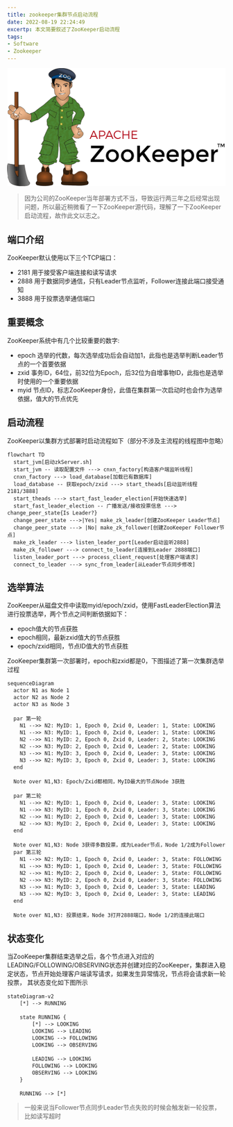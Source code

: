 ```yaml
---
title: zookeeper集群节点启动流程
date: 2022-08-19 22:24:49
excertp: 本文简要叙述了ZooKeeper启动流程
tags:
- Software
- Zookeeper
---
```


![Zookeeper](/images/Apache_ZooKeeper_logo.svg)

> 因为公司的ZooKeeper当年部署方式不当，导致运行两三年之后经常出现问题，所以最近稍微看了一下ZooKeeper源代码，理解了一下ZooKeeper启动流程，故作此文以志之。

## 端口介绍

ZooKeeper默认使用以下三个TCP端口：

- 2181 用于接受客户端连接和读写请求
- 2888 用于数据同步通信，只有Leader节点监听，Follower连接此端口接受通知
- 3888 用于投票选举通信端口

## 重要概念

ZooKeeper系统中有几个比较重要的数字:

- epoch 选举的代数，每次选举成功后会自动加1，此指也是选举判断Leader节点的一个首要依据
- zxid 事务ID，64位，前32位为Epoch，后32位为自增事物ID，此指也是选举时使用的一个重要依据
- myid 节点ID，标志ZooKeeper身份，此值在集群第一次启动时也会作为选举依据，值大的节点优先

## 启动流程

ZooKeeper以集群方式部署时启动流程如下（部分不涉及主流程的线程图中忽略）

```mermaid
flowchart TD
  start_jvm[启动zkServer.sh]
  start_jvm -- 读取配置文件 ---> cnxn_factory[构造客户端监听线程]
  cnxn_factory ---> load_database[加载已有数据库]
  load_database -- 获取epoch/zxid ---> start_theads[启动监听线程2181/3888]
  start_theads ---> start_fast_leader_election[开始快速选举]
  start_fast_leader_election -- 广播发送/接收投票信息 ---> change_peer_state{Is Leader?}
  change_peer_state --->|Yes| make_zk_leader[创建ZooKeeper Leader节点]
  change_peer_state ---> |No| make_zk_follower[创建ZooKeeper Follower节点]
  make_zk_leader ---> listen_leader_port[Leader启动监听2888]
  make_zk_follower ---> connect_to_leader[连接到Leader 2888端口]
  listen_leader_port ---> process_client_request[处理客户端请求]
  connect_to_leader ---> sync_from_leader[从Leader节点同步修改]
```

## 选举算法

ZooKeeper从磁盘文件中读取myid/epoch/zxid，使用FastLeaderElection算法进行投票选举，两个节点之间判断依据如下：

- epoch值大的节点获胜
- epoch相同，最新zxid值大的节点获胜
- epoch/zxid相同，节点ID值大的节点获胜

ZooKeeper集群第一次部署时，epoch和zxid都是0，下图描述了第一次集群选举过程

```mermaid
sequenceDiagram
  actor N1 as Node 1
  actor N2 as Node 2
  actor N3 as Node 3

  par 第一轮
    N1 -->> N2: MyID: 1, Epoch 0, Zxid 0, Leader: 1, State: LOOKING
    N1 -->> N3: MyID: 1, Epoch 0, Zxid 0, Leader: 1, State: LOOKING
    N2 -->> N1: MyID: 2, Epoch 0, Zxid 0, Leader: 2, State: LOOKING
    N2 -->> N3: MyID: 2, Epoch 0, Zxid 0, Leader: 2, State: LOOKING
    N3 -->> N1: MyID: 3, Epoch 0, Zxid 0, Leader: 3, State: LOOKING
    N3 -->> N2: MyID: 3, Epoch 0, Zxid 0, Leader: 3, State: LOOKING
  end

  Note over N1,N3: Epoch/Zxid都相同，MyID最大的节点Node 3获胜

  par 第二轮
    N1 -->> N2: MyID: 1, Epoch 0, Zxid 0, Leader: 3, State: LOOKING
    N1 -->> N3: MyID: 1, Epoch 0, Zxid 0, Leader: 3, State: LOOKING
    N2 -->> N1: MyID: 2, Epoch 0, Zxid 0, Leader: 3, State: LOOKING
    N2 -->> N3: MyID: 2, Epoch 0, Zxid 0, Leader: 3, State: LOOKING
  end

  Note over N1,N3: Node 3获得多数投票，成为Leader节点，Node 1/2成为Follower
  par 第三轮
    N1 -->> N2: MyID: 1, Epoch 0, Zxid 0, Leader: 3, State: FOLLOWING
    N1 -->> N3: MyID: 1, Epoch 0, Zxid 0, Leader: 3, State: FOLLOWING
    N2 -->> N1: MyID: 2, Epoch 0, Zxid 0, Leader: 3, State: FOLLOWING
    N2 -->> N3: MyID: 2, Epoch 0, Zxid 0, Leader: 3, State: FOLLOWING
    N3 -->> N1: MyID: 3, Epoch 0, Zxid 0, Leader: 3, State: LEADING
    N3 -->> N2: MyID: 3, Epoch 0, Zxid 0, Leader: 3, State: LEADING
  end

  Note over N1,N3: 投票结束，Node 3打开2888端口，Node 1/2的连接此端口
```

## 状态变化

当ZooKeeper集群结束选举之后，各个节点进入对应的LEADING/FOLLOWING/OBSERVING状态并创建对应的ZooKeeper，集群进入稳定状态，节点开始处理客户端读写请求，如果发生异常情况，节点将会请求新一轮投票，
其状态变化如下图所示

```mermaid
stateDiagram-v2
    [*] --> RUNNING

    state RUNNING {
        [*] --> LOOKING
        LOOKING --> LEADING
        LOOKING --> FOLLOWING
        LOOKING --> OBSERVING

        LEADING --> LOOKING
        FOLLOWING --> LOOKING
        OBSERVING --> LOOKING
    }

    RUNNING --> [*]
```

> 一般来说当Follower节点同步Leader节点失败的时候会触发新一轮投票，比如读写超时